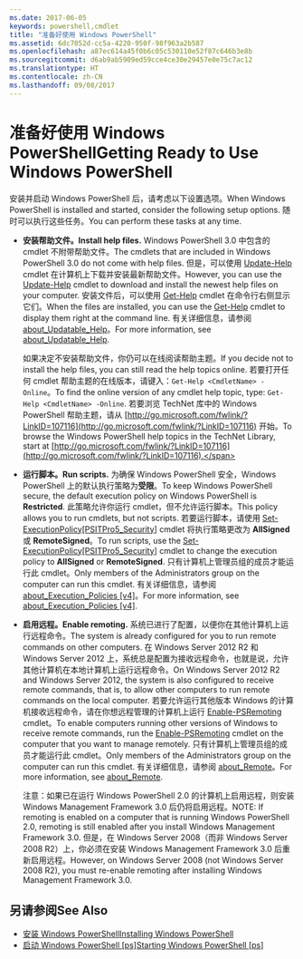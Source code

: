 ```yaml
---
ms.date: 2017-06-05
keywords: powershell,cmdlet
title: "准备好使用 Windows PowerShell"
ms.assetid: 6dc7052d-cc5a-4220-950f-98f963a2b587
ms.openlocfilehash: a87ec614a45f0b6c05c530110e52f87c646b3e8b
ms.sourcegitcommit: d6ab9ab5909ed59cce4ce30e29457e0e75c7ac12
ms.translationtype: HT
ms.contentlocale: zh-CN
ms.lasthandoff: 09/08/2017
---
```

# <a name="getting-ready-to-use-windows-powershell"></a><span data-ttu-id="9c041-103">准备好使用 Windows PowerShell</span><span class="sxs-lookup"><span data-stu-id="9c041-103">Getting Ready to Use Windows PowerShell</span></span>
<span data-ttu-id="9c041-104">安装并启动 Windows PowerShell 后，请考虑以下设置选项。</span><span class="sxs-lookup"><span data-stu-id="9c041-104">When Windows PowerShell is installed and started, consider the following setup options.</span></span> <span data-ttu-id="9c041-105">随时可以执行这些任务。</span><span class="sxs-lookup"><span data-stu-id="9c041-105">You can perform these tasks at any time.</span></span>

- <span data-ttu-id="9c041-106">**安装帮助文件。**</span><span class="sxs-lookup"><span data-stu-id="9c041-106">**Install help files.**</span></span> <span data-ttu-id="9c041-107">Windows PowerShell 3.0 中包含的 cmdlet 不附带帮助文件。</span><span class="sxs-lookup"><span data-stu-id="9c041-107">The cmdlets that are included in Windows PowerShell 3.0 do not come with help files.</span></span> <span data-ttu-id="9c041-108">但是，可以使用 [Update-Help](https://technet.microsoft.com/en-us/library/93e1d870-ace6-432b-8778-8920291d7545) cmdlet 在计算机上下载并安装最新帮助文件。</span><span class="sxs-lookup"><span data-stu-id="9c041-108">However, you can use the [Update-Help](https://technet.microsoft.com/en-us/library/93e1d870-ace6-432b-8778-8920291d7545) cmdlet to download and install the newest help files on your computer.</span></span> <span data-ttu-id="9c041-109">安装文件后，可以使用 [Get-Help](https://technet.microsoft.com/en-us/library/1f46eeb4-49d7-4bec-bb29-395d9b42f54a) cmdlet 在命令行右侧显示它们。</span><span class="sxs-lookup"><span data-stu-id="9c041-109">When the files are installed, you can use the [Get-Help](https://technet.microsoft.com/en-us/library/1f46eeb4-49d7-4bec-bb29-395d9b42f54a) cmdlet to display them right at the command line.</span></span> <span data-ttu-id="9c041-110">有关详细信息，请参阅 [about_Updatable_Help](https://technet.microsoft.com/en-us/library/10bba75c-f4ac-4ca1-bbf3-8f34dd521ffe)。</span><span class="sxs-lookup"><span data-stu-id="9c041-110">For more information, see [about_Updatable_Help](https://technet.microsoft.com/en-us/library/10bba75c-f4ac-4ca1-bbf3-8f34dd521ffe).</span></span>

    <span data-ttu-id="9c041-111">如果决定不安装帮助文件，你仍可以在线阅读帮助主题。</span><span class="sxs-lookup"><span data-stu-id="9c041-111">If you decide not to install the help files, you can still read the help topics online.</span></span> <span data-ttu-id="9c041-112">若要打开任何 cmdlet 帮助主题的在线版本，请键入：`Get-Help <CmdletName> -Online`。</span><span class="sxs-lookup"><span data-stu-id="9c041-112">To find the online version of any cmdlet help topic, type: `Get-Help <CmdletName> -Online`.</span></span> <span data-ttu-id="9c041-113">若要浏览 TechNet 库中的 Windows PowerShell 帮助主题，请从 [http://go.microsoft.com/fwlink/?LinkID=107116](http://go.microsoft.com/fwlink/?LinkID=107116) 开始。</span><span class="sxs-lookup"><span data-stu-id="9c041-113">To browse the Windows PowerShell help topics in the TechNet Library, start at [http://go.microsoft.com/fwlink/?LinkID=107116](http://go.microsoft.com/fwlink/?LinkID=107116).</span></span>

- <span data-ttu-id="9c041-114">**运行脚本。**</span><span class="sxs-lookup"><span data-stu-id="9c041-114">**Run scripts.**</span></span> <span data-ttu-id="9c041-115">为确保 Windows PowerShell 安全，Windows PowerShell 上的默认执行策略为**受限**。</span><span class="sxs-lookup"><span data-stu-id="9c041-115">To keep Windows PowerShell secure, the default execution policy on Windows PowerShell is **Restricted**.</span></span> <span data-ttu-id="9c041-116">此策略允许你运行 cmdlet，但不允许运行脚本。</span><span class="sxs-lookup"><span data-stu-id="9c041-116">This policy allows you to run cmdlets, but not scripts.</span></span> <span data-ttu-id="9c041-117">若要运行脚本，请使用 [Set-ExecutionPolicy[PSITPro5_Security]](https://technet.microsoft.com/en-us/library/5690a0e1-495b-4e63-8280-65ead7bf01ab) cmdlet 将执行策略更改为 **AllSigned** 或 **RemoteSigned**。</span><span class="sxs-lookup"><span data-stu-id="9c041-117">To run scripts, use the [Set-ExecutionPolicy[PSITPro5_Security]](https://technet.microsoft.com/en-us/library/5690a0e1-495b-4e63-8280-65ead7bf01ab) cmdlet to change the execution policy to **AllSigned** or **RemoteSigned**.</span></span> <span data-ttu-id="9c041-118">只有计算机上管理员组的成员才能运行此 cmdlet。</span><span class="sxs-lookup"><span data-stu-id="9c041-118">Only members of the Administrators group on the computer can run this cmdlet.</span></span> <span data-ttu-id="9c041-119">有关详细信息，请参阅 [about_Execution_Policies [v4]](https://technet.microsoft.com/en-us/library/347708dc-1515-4d74-978b-8334603472e6)。</span><span class="sxs-lookup"><span data-stu-id="9c041-119">For more information, see [about_Execution_Policies [v4]](https://technet.microsoft.com/en-us/library/347708dc-1515-4d74-978b-8334603472e6).</span></span>

- <span data-ttu-id="9c041-120">**启用远程。**</span><span class="sxs-lookup"><span data-stu-id="9c041-120">**Enable remoting.**</span></span> <span data-ttu-id="9c041-121">系统已进行了配置，以便你在其他计算机上运行远程命令。</span><span class="sxs-lookup"><span data-stu-id="9c041-121">The system is already configured for you to run remote commands on other computers.</span></span> <span data-ttu-id="9c041-122">在 Windows Server 2012 R2 和 Windows Server 2012 上，系统总是配置为接收远程命令，也就是说，允许其他计算机在本地计算机上运行远程命令。</span><span class="sxs-lookup"><span data-stu-id="9c041-122">On Windows Server 2012 R2 and Windows Server 2012, the system is also configured to receive remote commands, that is, to allow other computers to run remote commands on the local computer.</span></span> <span data-ttu-id="9c041-123">若要允许运行其他版本 Windows 的计算机接收远程命令，请在你想远程管理的计算机上运行 [Enable-PSRemoting](https://technet.microsoft.com/en-us/library/19437c28-33b8-4ac1-9113-8439cc8beffb) cmdlet。</span><span class="sxs-lookup"><span data-stu-id="9c041-123">To enable computers running other versions of Windows to receive remote commands, run the [Enable-PSRemoting](https://technet.microsoft.com/en-us/library/19437c28-33b8-4ac1-9113-8439cc8beffb) cmdlet on the computer that you want to manage remotely.</span></span> <span data-ttu-id="9c041-124">只有计算机上管理员组的成员才能运行此 cmdlet。</span><span class="sxs-lookup"><span data-stu-id="9c041-124">Only members of the Administrators group on the computer can run this cmdlet.</span></span> <span data-ttu-id="9c041-125">有关详细信息，请参阅 [about_Remote](https://technet.microsoft.com/en-us/library/9b4a5c87-9162-4adf-bdfe-fbc80b9b8970)。</span><span class="sxs-lookup"><span data-stu-id="9c041-125">For more information, see [about_Remote](https://technet.microsoft.com/en-us/library/9b4a5c87-9162-4adf-bdfe-fbc80b9b8970).</span></span>

    <span data-ttu-id="9c041-126">注意：如果已在运行 Windows PowerShell 2.0 的计算机上启用远程，则安装 Windows Management Framework 3.0 后仍将启用远程。</span><span class="sxs-lookup"><span data-stu-id="9c041-126">NOTE: If remoting is enabled on a computer that is running Windows PowerShell 2.0, remoting is still enabled after you install Windows Management Framework 3.0.</span></span> <span data-ttu-id="9c041-127">但是，在 Windows Server 2008（而非 Windows Server 2008 R2）上，你必须在安装 Windows Management Framework 3.0 后重新启用远程。</span><span class="sxs-lookup"><span data-stu-id="9c041-127">However, on Windows Server 2008 (not Windows Server 2008 R2), you must re-enable remoting after installing Windows Management Framework 3.0.</span></span>

## <a name="see-also"></a><span data-ttu-id="9c041-128">另请参阅</span><span class="sxs-lookup"><span data-stu-id="9c041-128">See Also</span></span>
- [<span data-ttu-id="9c041-129">安装 Windows PowerShell</span><span class="sxs-lookup"><span data-stu-id="9c041-129">Installing Windows PowerShell</span></span>](../setup/Installing-Windows-PowerShell.md)
- <span data-ttu-id="9c041-130">[启动 Windows PowerShell [ps]](https://technet.microsoft.com/en-us/library/8ec8c2d7-8e7c-4722-a3d2-498fe5739a8e)</span><span class="sxs-lookup"><span data-stu-id="9c041-130">[Starting Windows PowerShell [ps]](https://technet.microsoft.com/en-us/library/8ec8c2d7-8e7c-4722-a3d2-498fe5739a8e)</span></span>

